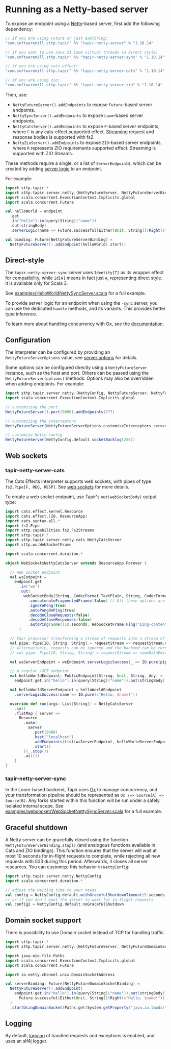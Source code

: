 # Running as a Netty-based server

To expose an endpoint using a [Netty](https://netty.io)-based server, first add the following dependency:

```scala
// if you are using Future or just exploring:
"com.softwaremill.sttp.tapir" %% "tapir-netty-server" % "1.10.14"

// if you want to use Java 21 Loom virtual threads in direct style:
"com.softwaremill.sttp.tapir" %% "tapir-netty-server-sync" % "1.10.14"

// if you are using cats-effect:
"com.softwaremill.sttp.tapir" %% "tapir-netty-server-cats" % "1.10.14"

// if you are using zio:
"com.softwaremill.sttp.tapir" %% "tapir-netty-server-zio" % "1.10.14"
```

Then, use:

- `NettyFutureServer().addEndpoints` to expose `Future`-based server endpoints.
- `NettySyncServer().addEndpoints` to expose `Loom`-based server endpoints.
- `NettyCatsServer().addEndpoints` to expose `F`-based server endpoints, where `F` is any cats-effect supported effect. [Streaming](../endpoint/streaming.md) request and response bodies is supported with fs2.
- `NettyZioServer().addEndpoints` to expose `ZIO`-based server endpoints, where `R` represents ZIO requirements supported effect. Streaming is supported with ZIO Streams.

These methods require a single, or a list of `ServerEndpoint`s, which can be created by adding [server logic](logic.md)
to an endpoint.

For example:

```scala
import sttp.tapir.*
import sttp.tapir.server.netty.{NettyFutureServer, NettyFutureServerBinding}
import scala.concurrent.ExecutionContext.Implicits.global
import scala.concurrent.Future

val helloWorld = endpoint
  .get
  .in("hello").in(query[String]("name"))
  .out(stringBody)
  .serverLogic(name => Future.successful[Either[Unit, String]](Right(s"Hello, $name!")))

val binding: Future[NettyFutureServerBinding] =
  NettyFutureServer().addEndpoint(helloWorld).start()
```

## Direct-style

The `tapir-netty-server-sync` server uses `Identity[T]` as its wrapper effect for compatibility, while `Id[A]` means in 
fact just `A`, representing direct style. It is available only for Scala 3.

See [examples/HelloWorldNettySyncServer.scala](https://github.com/softwaremill/tapir/blob/master/examples/src/main/scala/sttp/tapir/examples/HelloWorldNettySyncServer.scala) for a full example.

To provide server logic for an endpoint when using the `-sync` server, you can use the dedicated `handle`
methods, and its variants. This provides better type inference.

To learn more about handling concurrency with Ox, see the [documentation](https://ox.softwaremill.com/).

## Configuration

The interpreter can be configured by providing an `NettyFutureServerOptions` value, see [server options](options.md) for
details.

Some options can be configured directly using a `NettyFutureServer` instance, such as the host and port. Others
can be passed using the `NettyFutureServer(options)` methods. Options may also be overridden when adding endpoints.
For example:

```scala
import sttp.tapir.server.netty.{NettyConfig, NettyFutureServer, NettyFutureServerOptions}
import scala.concurrent.ExecutionContext.Implicits.global

// customising the port
NettyFutureServer().port(9090).addEndpoints(???)

// customising the interceptors
NettyFutureServer(NettyFutureServerOptions.customiseInterceptors.serverLog(None).options)

// customise Netty config
NettyFutureServer(NettyConfig.default.socketBacklog(256))
```

## Web sockets


### tapir-netty-server-cats

The Cats Effects interpreter supports web sockets, with pipes of type `fs2.Pipe[F, REQ, RESP]`. See [web sockets](../endpoint/websockets.md) 
for more details.

To create a web socket endpoint, use Tapir's `out(webSocketBody)` output type:

```scala
import cats.effect.kernel.Resource
import cats.effect.{IO, ResourceApp}
import cats.syntax.all.*
import fs2.Pipe
import sttp.capabilities.fs2.Fs2Streams
import sttp.tapir.*
import sttp.tapir.server.netty.cats.NettyCatsServer
import sttp.ws.WebSocketFrame

import scala.concurrent.duration.*

object WebSocketsNettyCatsServer extends ResourceApp.Forever {

  // Web socket endpoint
  val wsEndpoint =
    endpoint.get
      .in("ws")
      .out(
        webSocketBody[String, CodecFormat.TextPlain, String, CodecFormat.TextPlain](Fs2Streams[IO])
          .concatenateFragmentedFrames(false) // All these options are supported by tapir-netty
          .ignorePong(true)
          .autoPongOnPing(true)
          .decodeCloseRequests(false)
          .decodeCloseResponses(false)
          .autoPing(Some((10.seconds, WebSocketFrame.Ping("ping-content".getBytes))))
      )

  // Your processor transforming a stream of requests into a stream of responses
  val pipe: Pipe[IO, String, String] = requestStream => requestStream.evalMap(str => IO.pure(str.toUpperCase))
  // Alternatively, requests can be ignored and the backend can be turned into a stream emitting frames to the client:
  // val pipe: Pipe[IO, String, String] = requestStream => someDataEmittingStream.concurrently(requestStream.as(()))

  val wsServerEndpoint = wsEndpoint.serverLogicSuccess(_ => IO.pure(pipe))

  // A regular /GET endpoint
  val helloWorldEndpoint: PublicEndpoint[String, Unit, String, Any] =
    endpoint.get.in("hello").in(query[String]("name")).out(stringBody)

  val helloWorldServerEndpoint = helloWorldEndpoint
    .serverLogicSuccess(name => IO.pure(s"Hello, $name!"))

  override def run(args: List[String]) = NettyCatsServer
    .io()
    .flatMap { server =>
      Resource
        .make(
          server
            .port(8080)
            .host("localhost")
            .addEndpoints(List(wsServerEndpoint, helloWorldServerEndpoint))
            .start()
        )(_.stop())
        .as(())
    }
}
```

### tapir-netty-server-sync

In the Loom-based backend, Tapir uses [Ox](https://ox.softwaremill.com) to manage concurrency, and your transformation pipeline should be represented as `Ox ?=> Source[A] => Source[B]`. Any forks started within this function will be run under a safely isolated internal scope.
See [examples/websocket/WebSocketNettySyncServer.scala](https://github.com/softwaremill/tapir/blob/master/examples/src/main/scala/sttp/tapir/examples/websocket/WebSocketNettySyncServer.scala) for a full example.

## Graceful shutdown

A Netty server can be gracefully closed using the function `NettyFutureServerBinding.stop()` (and analogous functions available in Cats and ZIO bindings). This function ensures that the server will wait at most 10 seconds for in-flight requests to complete, while rejecting all new requests with 503 during this period. Afterwards, it closes all server resources.
You can customize this behavior in `NettyConfig`:

```scala
import sttp.tapir.server.netty.NettyConfig
import scala.concurrent.duration.*

// adjust the waiting time to your needs
val config = NettyConfig.default.withGracefulShutdownTimeout(5.seconds)
// or if you don't want the server to wait for in-flight requests
val config2 = NettyConfig.default.noGracefulShutdown
```

## Domain socket support

There is possibility to use Domain socket instead of TCP for handling traffic.

```scala
import sttp.tapir.*
import sttp.tapir.server.netty.{NettyFutureServer, NettyFutureDomainSocketBinding}

import java.nio.file.Paths
import scala.concurrent.ExecutionContext.Implicits.global
import scala.concurrent.Future

import io.netty.channel.unix.DomainSocketAddress

val serverBinding: Future[NettyFutureDomainSocketBinding] =
  NettyFutureServer().addEndpoint(
    endpoint.get.in("hello").in(query[String]("name")).out(stringBody).serverLogic(name =>
      Future.successful[Either[Unit, String]](Right(s"Hello, $name!")))
  )
  .startUsingDomainSocket(Paths.get(System.getProperty("java.io.tmpdir"), "hello"))
```

## Logging

By default, [logging](debugging.md) of handled requests and exceptions is enabled, and uses an slf4j logger.
